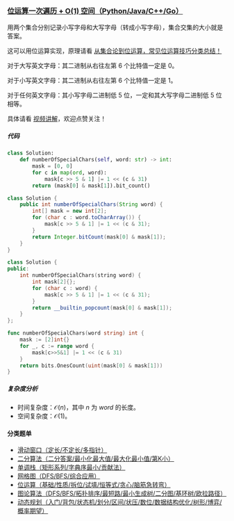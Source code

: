 ### [位运算一次遍历 + O(1) 空间（Python/Java/C++/Go）](https://leetcode.cn/problems/count-the-number-of-special-characters-i/solutions/2749291/wei-yun-suan-yi-ci-bian-li-o1-kong-jian-c6wy1/)

用两个集合分别记录小写字母和大写字母（转成小写字母），集合交集的大小就是答案。

这可以用位运算实现，原理请看 [从集合论到位运算，常见位运算技巧分类总结！](https://leetcode.cn/circle/discuss/CaOJ45/)

对于大写英文字母：其二进制从右往左第 $6$ 个比特值一定是 $0$。

对于小写英文字母：其二进制从右往左第 $6$ 个比特值一定是 $1$。

对于任何英文字母：其小写字母二进制低 $5$ 位，一定和其大写字母二进制低 $5$ 位相等。

具体请看 [视频讲解](https://leetcode.cn/link/?target=https%3A%2F%2Fwww.bilibili.com%2Fvideo%2FBV1gu4m1F7B8%2F)，欢迎点赞关注！

##### 代码

```python
class Solution:
    def numberOfSpecialChars(self, word: str) -> int:
        mask = [0, 0]
        for c in map(ord, word):
            mask[c >> 5 & 1] |= 1 << (c & 31)
        return (mask[0] & mask[1]).bit_count()
```

```java
class Solution {
    public int numberOfSpecialChars(String word) {
        int[] mask = new int[2];
        for (char c : word.toCharArray()) {
            mask[c >> 5 & 1] |= 1 << (c & 31);
        }
        return Integer.bitCount(mask[0] & mask[1]);
    }
}
```

```c++
class Solution {
public:
    int numberOfSpecialChars(string word) {
        int mask[2]{};
        for (char c : word) {
            mask[c >> 5 & 1] |= 1 << (c & 31);
        }
        return __builtin_popcount(mask[0] & mask[1]);
    }
};
```

```go
func numberOfSpecialChars(word string) int {
    mask := [2]int{}
    for _, c := range word {
        mask[c>>5&1] |= 1 << (c & 31)
    }
    return bits.OnesCount(uint(mask[0] & mask[1]))
}
```

##### 复杂度分析

- 时间复杂度：$\mathcal{O}(n)$，其中 $n$ 为 $\textit{word}$ 的长度。
- 空间复杂度：$\mathcal{O}(1)$。

#### 分类题单

- [滑动窗口（定长/不定长/多指针）](https://leetcode.cn/circle/discuss/0viNMK/)
- [二分算法（二分答案/最小化最大值/最大化最小值/第K小）](https://leetcode.cn/circle/discuss/SqopEo/)
- [单调栈（矩形系列/字典序最小/贡献法）](https://leetcode.cn/circle/discuss/9oZFK9/)
- [网格图（DFS/BFS/综合应用）](https://leetcode.cn/circle/discuss/YiXPXW/)
- [位运算（基础/性质/拆位/试填/恒等式/贪心/脑筋急转弯）](https://leetcode.cn/circle/discuss/dHn9Vk/)
- [图论算法（DFS/BFS/拓扑排序/最短路/最小生成树/二分图/基环树/欧拉路径）](https://leetcode.cn/circle/discuss/01LUak/)
- [动态规划（入门/背包/状态机/划分/区间/状压/数位/数据结构优化/树形/博弈/概率期望）](https://leetcode.cn/circle/discuss/tXLS3i/)
